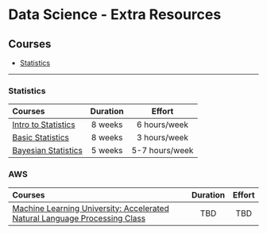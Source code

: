 # Data Science - Extra Resources

## Courses

- [Statistics](#statistics)

---

### Statistics

Courses | Duration | Effort
:-- | :--: | :--:
[Intro to Statistics](https://www.udacity.com/course/intro-to-statistics--st101)| 8 weeks | 6 hours/week
[Basic Statistics](https://www.coursera.org/learn/basic-statistics)| 8 weeks | 3 hours/week
[Bayesian Statistics](https://www.coursera.org/learn/bayesian)| 5 weeks | 5-7 hours/week

### AWS
Courses | Duration | Effort
:-- | :--: | :--:
[Machine Learning University: Accelerated Natural Language Processing Class](https://github.com/aws-samples/aws-machine-learning-university-accelerated-nlp)| TBD |TBD
